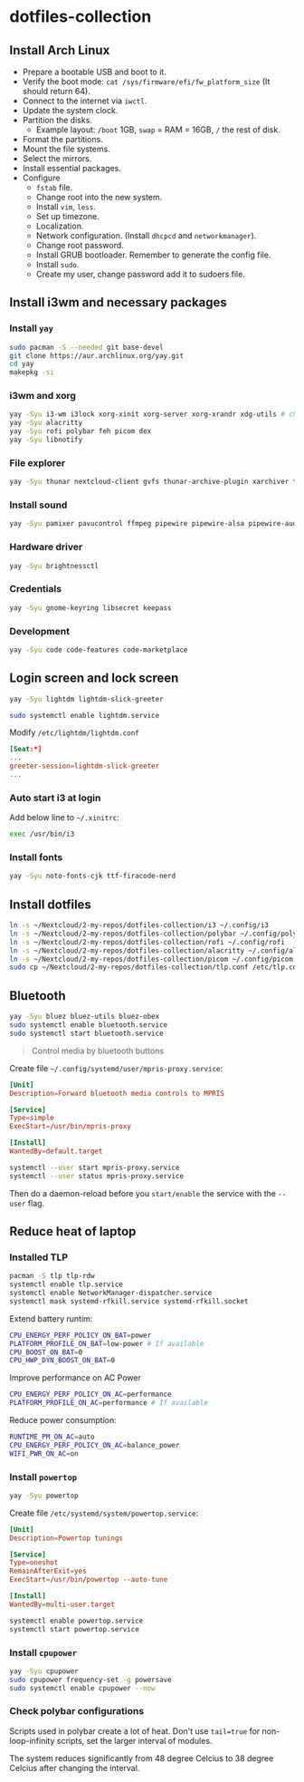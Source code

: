 # dotfiles-collection

## Install Arch Linux

- Prepare a bootable USB and boot to it.
- Verify the boot mode: `cat /sys/firmware/efi/fw_platform_size` (It should return 64).
- Connect to the internet via `iwctl`.
- Update the system clock.
- Partition the disks.
    - Example layout: `/boot` 1GB, `swap` = RAM = 16GB, `/` the rest of disk.
- Format the partitions.
- Mount the file systems.
- Select the mirrors.
- Install essential packages.
- Configure
    - `fstab` file.
    - Change root into the new system.
    - Install `vim`, `less`.
    - Set up timezone.
    - Localization.
    - Network configuration. (Install `dhcpcd` and `networkmanager`).
    - Change root password.
    - Install GRUB bootloader. Remember to generate the config file.
    - Install `sudo`.
    - Create my user, change password add it to sudoers file.

## Install i3wm and necessary packages
### Install `yay`
```bash
sudo pacman -S --needed git base-devel
git clone https://aur.archlinux.org/yay.git
cd yay
makepkg -si
```

### i3wm and xorg
```bash
yay -Syu i3-wm i3lock xorg-xinit xorg-server xorg-xrandr xdg-utils # choose noto-fonts
yay -Syu alacritty
yay -Syu rofi polybar feh picom dex
yay -Syu libnotify
```

### File explorer
```bash
yay -Syu thunar nextcloud-client gvfs thunar-archive-plugin xarchiver tumbler
```

### Install sound
```bash
yay -Syu pamixer pavucontrol ffmpeg pipewire pipewire-alsa pipewire-audio pipewire-pulse pipewire-jack wireplumber gst-plugin-pipewire
```

### Hardware driver
```bash
yay -Syu brightnessctl
```

### Credentials
```bash
yay -Syu gnome-keyring libsecret keepass
```

### Development
```bash
yay -Syu code code-features code-marketplace
```

## Login screen and lock screen
```bash
yay -Syu lightdm lightdm-slick-greeter

sudo systemctl enable lightdm.service
```

Modify `/etc/lightdm/lightdm.conf`
```conf
[Seat:*]
...
greeter-session=lightdm-slick-greeter
...
```

### Auto start i3 at login
Add below line to `~/.xinitrc`:
```bash
exec /usr/bin/i3
```

### Install fonts
```bash
yay -Syu noto-fonts-cjk ttf-firacode-nerd
```



## Install dotfiles


```bash
ln -s ~/Nextcloud/2-my-repos/dotfiles-collection/i3 ~/.config/i3
ln -s ~/Nextcloud/2-my-repos/dotfiles-collection/polybar ~/.config/polybar
ln -s ~/Nextcloud/2-my-repos/dotfiles-collection/rofi ~/.config/rofi
ln -s ~/Nextcloud/2-my-repos/dotfiles-collection/alacritty ~/.config/alacritty
ln -s ~/Nextcloud/2-my-repos/dotfiles-collection/picom ~/.config/picom
sudo cp ~/Nextcloud/2-my-repos/dotfiles-collection/tlp.conf /etc/tlp.conf
```

## Bluetooth
```bash
yay -Syu bluez bluez-utils bluez-obex
sudo systemctl enable bluetooth.service
sudo systemctl start bluetooth.service
```

> Control media by bluetooth buttons

Create file `~/.config/systemd/user/mpris-proxy.service`:
```conf
[Unit]
Description=Forward bluetooth media controls to MPRIS

[Service]
Type=simple
ExecStart=/usr/bin/mpris-proxy

[Install]
WantedBy=default.target
```

```bash
systemctl --user start mpris-proxy.service
systemctl --user status mpris-proxy.service
```

Then do a daemon-reload before you `start/enable` the service with the `--user` flag.

## Reduce heat of laptop

### Installed TLP
```bash
pacman -S tlp tlp-rdw
systemctl enable tlp.service
systemctl enable NetworkManager-dispatcher.service
systemctl mask systemd-rfkill.service systemd-rfkill.socket
```

Extend battery runtim:
```bash
CPU_ENERGY_PERF_POLICY_ON_BAT=power
PLATFORM_PROFILE_ON_BAT=low-power # If available
CPU_BOOST_ON_BAT=0
CPU_HWP_DYN_BOOST_ON_BAT=0
```
Improve performance on AC Power
```bash
CPU_ENERGY_PERF_POLICY_ON_AC=performance
PLATFORM_PROFILE_ON_AC=performance # If available
```

Reduce power consumption:
```bash
RUNTIME_PM_ON_AC=auto
CPU_ENERGY_PERF_POLICY_ON_AC=balance_power
WIFI_PWR_ON_AC=on
```

### Install `powertop`

```bash
yay -Syu powertop
```

Create file `/etc/systemd/system/powertop.service`:
```conf
[Unit]
Description=Powertop tunings

[Service]
Type=oneshot
RemainAfterExit=yes
ExecStart=/usr/bin/powertop --auto-tune

[Install]
WantedBy=multi-user.target
```

```bash
systemctl enable powertop.service
systemctl start powertop.service
```

### Install `cpupower`

```bash
yay -Syu cpupower
sudo cpupower frequency-set -g powersave
sudo systemctl enable cpupower --now
```

### Check polybar configurations

Scripts used in polybar create a lot of heat. Don't use `tail=true` for non-loop-infinity scripts, set the larger interval of modules.

The system reduces significantly from 48 degree Celcius to 38 degree Celcius after changing the interval.
